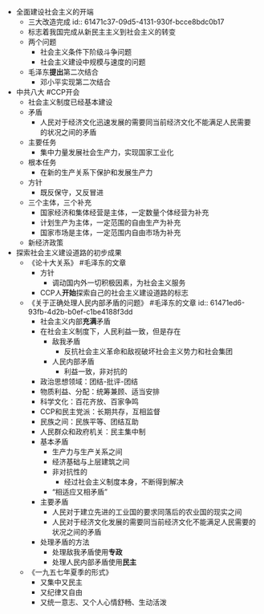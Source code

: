 - 全面建设社会主义的开端
	- 三大改造完成
	  id:: 61471c37-09d5-4131-930f-bcce8bdc0b17
	- 标志着我国完成从新民主主义到社会主义的转变
	- 两个问题
		- 社会主义条件下阶级斗争问题
		- 社会主义建设中规模与速度的问题
	- 毛泽东**提出**第二次结合
		- 邓小平实现第二次结合
- 中共八大 #CCP开会
	- 社会主义制度已经基本建设
	- 矛盾
		- 人民对于经济文化迅速发展的需要同当前经济文化不能满足人民需要的状况之间的矛盾
	- 主要任务
		- 集中力量发展社会生产力，实现国家工业化
	- 根本任务
		- 在新的生产关系下保护和发展生产力
	- 方针
		- 既反保守，又反冒进
	- 三个主体，三个补充
		- 国家经济和集体经营是主体，一定数量个体经营为补充
		- 计划生产为主体，一定范围的自由生产为补充
		- 国家市场是主体，一定范围内自由市场为补充
	- 新经济政策
- 探索社会主义建设道路的初步成果
	- 《论十大关系》 #毛泽东的文章
		- 方针
			- 调动国内外一切积极因素，为社会主义服务
		- CCP人**开始**探索自己的社会主义建设道路的标志
	- 《关于正确处理人民内部矛盾的问题》 #毛泽东的文章
	  id:: 61471ed6-93fb-4d2b-b0ef-c1be4188f3dd
		- 社会主义内部**充满**矛盾
		- 在社会主义制度下，人民利益一致，但是存在
			- 敌我矛盾
				- 反抗社会主义革命和敌视破坏社会主义势力和社会集团
			- 人民内部矛盾
				- 利益一致，非对抗的
		- 政治思想领域：团结-批评-团结
		- 物质利益、分配：统筹兼顾、适当安排
		- 科学文化：百花齐放、百家争鸣
		- CCP和民主党派：长期共存，互相监督
		- 民族之间：民族平等、团结互助
		- 人民群众和政府机关：民主集中制
		- 基本矛盾
			- 生产力与生产关系之间
			- 经济基础与上层建筑之间
			- 非对抗性的
				- 经过社会主义制度本身，不断得到解决
			- “相适应又相矛盾”
		- 主要矛盾
			- 人民对于建立先进的工业国的要求同落后的农业国的现实之间
			- 人民对于经济文化发展的需要同当前经济文化不能满足人民需要的状况之间的矛盾
		- 处理矛盾的方法
			- 处理敌我矛盾使用**专政**
			- 处理人民内部矛盾使用**民主**
	- 《一九五七年夏季的形式》
		- 又集中又民主
		- 又纪律又自由
		- 又统一意志、又个人心情舒畅、生动活泼